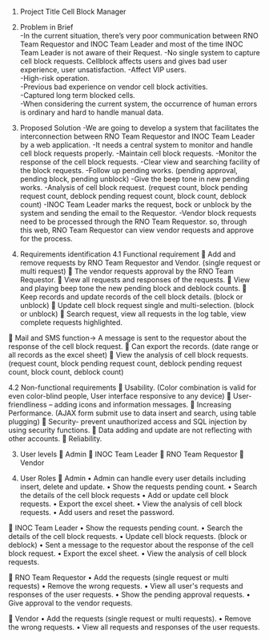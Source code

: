 1. Project Title	Cell Block Manager

2. Problem in Brief                                                                                                                                 
    -In the current situation, there’s very poor communication between RNO Team Requestor and INOC Team Leader and most of the time INOC     Team Leader is not aware of their Request.
    -No single system to capture cell block requests.   															                                                                                      Cellblock affects users and gives bad user experience, user unsatisfaction.
	-Affect VIP users.																										
	-High-risk operation.																											
	-Previous bad experience on vendor cell block activities.																										
	-Captured long term blocked cells.																																
	-When considering the current system, the occurrence of human errors is ordinary and hard to handle manual data.																	
																																									
3. Proposed Solution
	-We are going to develop a system that facilitates the interconnection between RNO Team Requestor and INOC Team Leader by a web application.
	-It needs a central system to monitor and handle cell block requests properly.
	-Maintain cell block requests.
	-Monitor the response of the cell block requests.
	-Clear view and searching facility of the block requests.
	-Follow up pending works. (pending approval, pending block, pending unblock)
	-Give the beep tone in new pending works.
	-Analysis of cell block request. (request count, block pending request count, deblock pending request count, block count, deblock count)
	-INOC Team Leader marks the request, bock or unblock by the system and sending the email to the Requestor.
	-Vendor block requests need to be processed through the RNO Team Requestor. so, through this web, RNO Team Requestor can view vendor requests and approve for the process.

4. Requirements identification
4.1   Functional requirement
	Add and remove requests by RNO Team Requestor and Vendor. (single request or multi request)
	The vendor requests approval by the RNO Team Requestor.
	View all requests and responses of the requests.
	View and playing beep tone the new pending block and deblock counts.
	Keep records and update records of the cell block details. (block or unblock)
	Update cell block request single and multi-selection. (block or unblock)
	Search request, view all requests in the log table, view complete requests highlighted.

	Mail and SMS function-> A message is sent to the requestor about the response of the cell block request.
	Can export the records. (date range or all records as the excel sheet)
	View the analysis of cell block requests. (request count, block pending request count, deblock pending request count, block count, deblock count)

4.2 Non-functional requirements
	Usability. (Color combination is valid for even color-blind people, User interface responsive to any device)
	User-friendliness – adding icons and information messages.
	Increasing Performance. (AJAX form submit use to data insert and search, using table plugging)
	Security- prevent unauthorized access and SQL injection by using security functions.
	Data adding and update are not reflecting with other accounts.
	Reliability.

3.  User levels
	Admin
	INOC Team Leader
	RNO Team Requestor
	Vendor

4.  User Roles
	Admin
•	Admin can handle every user details including insert, delete and update.
•	Show the requests pending count.
•	Search the details of the cell block requests
•	Add or update cell block requests.
•	Export the excel sheet.
•	View the analysis of cell block requests.
•	Add users and reset the password.

	INOC Team Leader
•	Show the requests pending count.
•	Search the details of the cell block requests.
•	Update cell block requests. (block or deblock)
•	Sent a message to the requestor about the response of the cell block request.
•	Export the excel sheet.
•	View the analysis of cell block requests.

	RNO Team Requestor
•	Add the requests (single request or multi requests)
•	Remove the wrong requests.
•	View all user's requests and responses of the user requests. 
•	Show the pending approval requests.
•	Give approval to the vendor requests.

	Vendor
•	Add the requests (single request or multi requests).
•	Remove the wrong requests.
•	View all requests and responses of the user requests. 

           	

 
 

